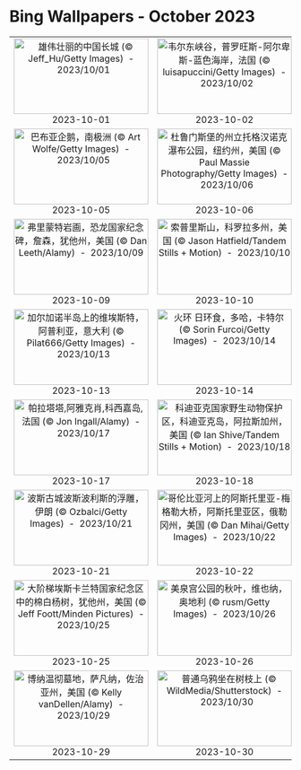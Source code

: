 # Bing Wallpapers - October 2023

| | | | |
|:-------------------------:|:-------------------------:|:-------------------------:|:-------------------------:|
| <a href="https://cn.bing.com/th?id=OHR.NationalDay2023_ZH-CN8608297006_UHD.jpg" target="_blank"><img src="https://cn.bing.com/th?id=OHR.NationalDay2023_ZH-CN8608297006_UHD.jpg&w=480" width="240" height="135" alt="雄伟壮丽的中国长城 (© Jeff_Hu/Getty Images)  -  2023/10/01" title="雄伟壮丽的中国长城 (© Jeff_Hu/Getty Images)  -  2023/10/01"></a><br>2023-10-01<br> | <a href="https://cn.bing.com/th?id=OHR.VerdonCanyon_ZH-CN8872507857_UHD.jpg" target="_blank"><img src="https://cn.bing.com/th?id=OHR.VerdonCanyon_ZH-CN8872507857_UHD.jpg&w=480" width="240" height="135" alt="韦尔东峡谷，普罗旺斯-阿尔卑斯-蓝色海岸，法国 (© luisapuccini/Getty Images)  -  2023/10/02" title="韦尔东峡谷，普罗旺斯-阿尔卑斯-蓝色海岸，法国 (© luisapuccini/Getty Images)  -  2023/10/02"></a><br>2023-10-02<br> | <a href="https://cn.bing.com/th?id=OHR.WhitsundaySwirl_ZH-CN9085371328_UHD.jpg" target="_blank"><img src="https://cn.bing.com/th?id=OHR.WhitsundaySwirl_ZH-CN9085371328_UHD.jpg&w=480" width="240" height="135" alt="白天堂海滩，圣灵群岛，昆士兰州，澳大利亚 (© Coral Brunner/Shutterstock)  -  2023/10/03" title="白天堂海滩，圣灵群岛，昆士兰州，澳大利亚 (© Coral Brunner/Shutterstock)  -  2023/10/03"></a><br>2023-10-03<br> | <a href="https://cn.bing.com/th?id=OHR.TarantulaNebula_ZH-CN9340300473_UHD.jpg" target="_blank"><img src="https://cn.bing.com/th?id=OHR.TarantulaNebula_ZH-CN9340300473_UHD.jpg&w=480" width="240" height="135" alt="狼蛛星云中形成的年轻恒星，詹姆斯·韦布空间望远镜 (© NASA, ESA, CSA, STScI, Webb ERO Production Team)  -  2023/10/04" title="狼蛛星云中形成的年轻恒星，詹姆斯·韦布空间望远镜 (© NASA, ESA, CSA, STScI, Webb ERO Production Team)  -  2023/10/04"></a><br>2023-10-04<br> |
| <a href="https://cn.bing.com/th?id=OHR.GentooJump_ZH-CN9625511393_UHD.jpg" target="_blank"><img src="https://cn.bing.com/th?id=OHR.GentooJump_ZH-CN9625511393_UHD.jpg&w=480" width="240" height="135" alt="巴布亚企鹅，南极洲 (© Art Wolfe/Getty Images)  -  2023/10/05" title="巴布亚企鹅，南极洲 (© Art Wolfe/Getty Images)  -  2023/10/05"></a><br>2023-10-05<br> | <a href="https://cn.bing.com/th?id=OHR.TaughannockFalls_ZH-CN4580750386_UHD.jpg" target="_blank"><img src="https://cn.bing.com/th?id=OHR.TaughannockFalls_ZH-CN4580750386_UHD.jpg&w=480" width="240" height="135" alt="杜鲁门斯堡的州立托格汉诺克瀑布公园，纽约州，美国 (© Paul Massie Photography/Getty Images)  -  2023/10/06" title="杜鲁门斯堡的州立托格汉诺克瀑布公园，纽约州，美国 (© Paul Massie Photography/Getty Images)  -  2023/10/06"></a><br>2023-10-06<br> | <a href="https://cn.bing.com/th?id=OHR.GrizzlyFalls_ZH-CN5152476563_UHD.jpg" target="_blank"><img src="https://cn.bing.com/th?id=OHR.GrizzlyFalls_ZH-CN5152476563_UHD.jpg&w=480" width="240" height="135" alt="灰熊在卡特迈国家公园布鲁克斯瀑布捕捞鲑鱼，阿拉斯加州，美国 (© oksana.perkins/Shutterstock)  -  2023/10/07" title="灰熊在卡特迈国家公园布鲁克斯瀑布捕捞鲑鱼，阿拉斯加州，美国 (© oksana.perkins/Shutterstock)  -  2023/10/07"></a><br>2023-10-07<br> | <a href="https://cn.bing.com/th?id=OHR.OctoClam_ZH-CN5427646548_UHD.jpg" target="_blank"><img src="https://cn.bing.com/th?id=OHR.OctoClam_ZH-CN5427646548_UHD.jpg&w=480" width="240" height="135" alt="巨型蛤壳中的条纹蛸，苏拉威西海，印度尼西亚 (© Alex Mustard/Minden Pictures)  -  2023/10/08" title="巨型蛤壳中的条纹蛸，苏拉威西海，印度尼西亚 (© Alex Mustard/Minden Pictures)  -  2023/10/08"></a><br>2023-10-08<br> |
| <a href="https://cn.bing.com/th?id=OHR.FremontPetroglyph_ZH-CN5736573545_UHD.jpg" target="_blank"><img src="https://cn.bing.com/th?id=OHR.FremontPetroglyph_ZH-CN5736573545_UHD.jpg&w=480" width="240" height="135" alt="弗里蒙特岩画，恐龙国家纪念碑，詹森，犹他州，美国 (© Dan Leeth/Alamy)  -  2023/10/09" title="弗里蒙特岩画，恐龙国家纪念碑，詹森，犹他州，美国 (© Dan Leeth/Alamy)  -  2023/10/09"></a><br>2023-10-09<br> | <a href="https://cn.bing.com/th?id=OHR.SoprisSunrise_ZH-CN5935701155_UHD.jpg" target="_blank"><img src="https://cn.bing.com/th?id=OHR.SoprisSunrise_ZH-CN5935701155_UHD.jpg&w=480" width="240" height="135" alt="索普里斯山，科罗拉多州，美国 (© Jason Hatfield/Tandem Stills + Motion)  -  2023/10/10" title="索普里斯山，科罗拉多州，美国 (© Jason Hatfield/Tandem Stills + Motion)  -  2023/10/10"></a><br>2023-10-10<br> | <a href="https://cn.bing.com/th?id=OHR.JohnDayFossil_ZH-CN6265838332_UHD.jpg" target="_blank"><img src="https://cn.bing.com/th?id=OHR.JohnDayFossil_ZH-CN6265838332_UHD.jpg&w=480" width="240" height="135" alt="约翰迪化石床国家纪念地中的彩绘山，俄勒冈州，美国 (© Ben Herndon/Tandem Stills + Motion)  -  2023/10/11" title="约翰迪化石床国家纪念地中的彩绘山，俄勒冈州，美国 (© Ben Herndon/Tandem Stills + Motion)  -  2023/10/11"></a><br>2023-10-11<br> | <a href="https://cn.bing.com/th?id=OHR.IdahoBarn_ZH-CN6472682534_UHD.jpg" target="_blank"><img src="https://cn.bing.com/th?id=OHR.IdahoBarn_ZH-CN6472682534_UHD.jpg&w=480" width="240" height="135" alt="帕卢斯地区的老谷仓和油菜田，爱达荷州，美国(© Terry Eggers/Getty Images)  -  2023/10/12" title="帕卢斯地区的老谷仓和油菜田，爱达荷州，美国(© Terry Eggers/Getty Images)  -  2023/10/12"></a><br>2023-10-12<br> |
| <a href="https://cn.bing.com/th?id=OHR.ViesteItaly_ZH-CN6693499674_UHD.jpg" target="_blank"><img src="https://cn.bing.com/th?id=OHR.ViesteItaly_ZH-CN6693499674_UHD.jpg&w=480" width="240" height="135" alt="加尔加诺半岛上的维埃斯特，阿普利亚，意大利 (© Pilat666/Getty Images)  -  2023/10/13" title="加尔加诺半岛上的维埃斯特，阿普利亚，意大利 (© Pilat666/Getty Images)  -  2023/10/13"></a><br>2023-10-13<br> | <a href="https://cn.bing.com/th?id=OHR.RingEclipse_ZH-CN7063841581_UHD.jpg" target="_blank"><img src="https://cn.bing.com/th?id=OHR.RingEclipse_ZH-CN7063841581_UHD.jpg&w=480" width="240" height="135" alt="火环 日环食，多哈，卡特尔 (© Sorin Furcoi/Getty Images)  -  2023/10/14" title="火环 日环食，多哈，卡特尔 (© Sorin Furcoi/Getty Images)  -  2023/10/14"></a><br>2023-10-14<br> | <a href="https://cn.bing.com/th?id=OHR.AutumnHedgehog_ZH-CN7309314630_UHD.jpg" target="_blank"><img src="https://cn.bing.com/th?id=OHR.AutumnHedgehog_ZH-CN7309314630_UHD.jpg&w=480" width="240" height="135" alt="躲在树皮中欧洲刺猬，苏塞克斯，英国 (© Jules Cox/Minden Pictures)  -  2023/10/15" title="躲在树皮中欧洲刺猬，苏塞克斯，英国 (© Jules Cox/Minden Pictures)  -  2023/10/15"></a><br>2023-10-15<br> | <a href="https://cn.bing.com/th?id=OHR.GoldenEnchantments_ZH-CN9686531344_UHD.jpg" target="_blank"><img src="https://cn.bing.com/th?id=OHR.GoldenEnchantments_ZH-CN9686531344_UHD.jpg&w=480" width="240" height="135" alt="金色落叶松和普鲁西克峰，魔力地带，华盛顿州，美国 (© Jim Patterson/Tandem Stills + Motion)  -  2023/10/16" title="金色落叶松和普鲁西克峰，魔力地带，华盛顿州，美国 (© Jim Patterson/Tandem Stills + Motion)  -  2023/10/16"></a><br>2023-10-16<br> |
| <a href="https://cn.bing.com/th?id=OHR.GenoeseTower_ZH-CN0086623003_UHD.jpg" target="_blank"><img src="https://cn.bing.com/th?id=OHR.GenoeseTower_ZH-CN0086623003_UHD.jpg&w=480" width="240" height="135" alt="帕拉塔塔,阿雅克肖,科西嘉岛,法国 (© Jon Ingall/Alamy)  -  2023/10/17" title="帕拉塔塔,阿雅克肖,科西嘉岛,法国 (© Jon Ingall/Alamy)  -  2023/10/17"></a><br>2023-10-17<br> | <a href="https://cn.bing.com/th?id=OHR.KodiakAlaska_ZH-CN0627619150_UHD.jpg" target="_blank"><img src="https://cn.bing.com/th?id=OHR.KodiakAlaska_ZH-CN0627619150_UHD.jpg&w=480" width="240" height="135" alt="科迪亚克国家野生动物保护区，科迪亚克岛，阿拉斯加州，美国 (© Ian Shive/Tandem Stills + Motion)  -  2023/10/18" title="科迪亚克国家野生动物保护区，科迪亚克岛，阿拉斯加州，美国 (© Ian Shive/Tandem Stills + Motion)  -  2023/10/18"></a><br>2023-10-18<br> | <a href="https://cn.bing.com/th?id=OHR.CastellyGwyntUK_ZH-CN1219668479_UHD.jpg" target="_blank"><img src="https://cn.bing.com/th?id=OHR.CastellyGwyntUK_ZH-CN1219668479_UHD.jpg&w=480" width="240" height="135" alt="Castell y Gwynt，格莱德法赫山，雪墩山国家公园，英国北威尔士 (© Alan Novelli/Alamy Stock Photo)  -  2023/10/19" title="Castell y Gwynt，格莱德法赫山，雪墩山国家公园，英国北威尔士 (© Alan Novelli/Alamy Stock Photo)  -  2023/10/19"></a><br>2023-10-19<br> | <a href="https://cn.bing.com/th?id=OHR.PygmySloth_ZH-CN4739853522_UHD.jpg" target="_blank"><img src="https://cn.bing.com/th?id=OHR.PygmySloth_ZH-CN4739853522_UHD.jpg&w=480" width="240" height="135" alt="俾格米三趾树懒宝宝，埃斯库多贝拉瓜斯岛，巴拿马 (© Suzi Eszterhas/Minden Pictures)  -  2023/10/20" title="俾格米三趾树懒宝宝，埃斯库多贝拉瓜斯岛，巴拿马 (© Suzi Eszterhas/Minden Pictures)  -  2023/10/20"></a><br>2023-10-20<br> |
| <a href="https://cn.bing.com/th?id=OHR.PersepolisRelief_ZH-CN4910990690_UHD.jpg" target="_blank"><img src="https://cn.bing.com/th?id=OHR.PersepolisRelief_ZH-CN4910990690_UHD.jpg&w=480" width="240" height="135" alt="波斯古城波斯波利斯的浮雕，伊朗 (© Ozbalci/Getty Images)  -  2023/10/21" title="波斯古城波斯波利斯的浮雕，伊朗 (© Ozbalci/Getty Images)  -  2023/10/21"></a><br>2023-10-21<br> | <a href="https://cn.bing.com/th?id=OHR.AstoriaBridge_ZH-CN5052905610_UHD.jpg" target="_blank"><img src="https://cn.bing.com/th?id=OHR.AstoriaBridge_ZH-CN5052905610_UHD.jpg&w=480" width="240" height="135" alt="哥伦比亚河上的阿斯托里亚-梅格勒大桥，阿斯托里亚区，俄勒冈州，美国 (© Dan Mihai/Getty Images)  -  2023/10/22" title="哥伦比亚河上的阿斯托里亚-梅格勒大桥，阿斯托里亚区，俄勒冈州，美国 (© Dan Mihai/Getty Images)  -  2023/10/22"></a><br>2023-10-22<br> | <a href="https://cn.bing.com/th?id=OHR.PoconosMaze_ZH-CN4696904367_UHD.jpg" target="_blank"><img src="https://cn.bing.com/th?id=OHR.PoconosMaze_ZH-CN4696904367_UHD.jpg&w=480" width="240" height="135" alt="塞勒斯堡的玉米迷宫，宾夕法尼亚州，美国 (© Alex Potemkin/Getty Images)  -  2023/10/23" title="塞勒斯堡的玉米迷宫，宾夕法尼亚州，美国 (© Alex Potemkin/Getty Images)  -  2023/10/23"></a><br>2023-10-23<br> | <a href="https://cn.bing.com/th?id=OHR.FuzerCastle_ZH-CN5485191349_UHD.jpg" target="_blank"><img src="https://cn.bing.com/th?id=OHR.FuzerCastle_ZH-CN5485191349_UHD.jpg&w=480" width="240" height="135" alt="桑佩伦山上的菲泽尔城堡，匈牙利 (© ZGPhotography/Alamy)  -  2023/10/24" title="桑佩伦山上的菲泽尔城堡，匈牙利 (© ZGPhotography/Alamy)  -  2023/10/24"></a><br>2023-10-24<br> |
| <a href="https://cn.bing.com/th?id=OHR.GrandStaircase_ZH-CN5928937512_UHD.jpg" target="_blank"><img src="https://cn.bing.com/th?id=OHR.GrandStaircase_ZH-CN5928937512_UHD.jpg&w=480" width="240" height="135" alt="大阶梯埃斯卡兰特国家纪念区中的棉白杨树，犹他州，美国 (© Jeff Foott/Minden Pictures)  -  2023/10/25" title="大阶梯埃斯卡兰特国家纪念区中的棉白杨树，犹他州，美国 (© Jeff Foott/Minden Pictures)  -  2023/10/25"></a><br>2023-10-25<br> | <a href="https://cn.bing.com/th?id=OHR.ViennaAutumn_ZH-CN7011999199_UHD.jpg" target="_blank"><img src="https://cn.bing.com/th?id=OHR.ViennaAutumn_ZH-CN7011999199_UHD.jpg&w=480" width="240" height="135" alt="美泉宫公园的秋叶，维也纳，奥地利 (© rusm/Getty Images)  -  2023/10/26" title="美泉宫公园的秋叶，维也纳，奥地利 (© rusm/Getty Images)  -  2023/10/26"></a><br>2023-10-26<br> | <a href="https://cn.bing.com/th?id=OHR.OldBridgeSkye_ZH-CN7228411986_UHD.jpg" target="_blank"><img src="https://cn.bing.com/th?id=OHR.OldBridgeSkye_ZH-CN7228411986_UHD.jpg&w=480" width="240" height="135" alt="斯利加坎老桥，苏格兰斯凯岛 (© Aliaume Chapelle/Tandem Stills + Motion)  -  2023/10/27" title="斯利加坎老桥，苏格兰斯凯岛 (© Aliaume Chapelle/Tandem Stills + Motion)  -  2023/10/27"></a><br>2023-10-27<br> | <a href="https://cn.bing.com/th?id=OHR.FiveWinds_ZH-CN7503464049_UHD.jpg" target="_blank"><img src="https://cn.bing.com/th?id=OHR.FiveWinds_ZH-CN7503464049_UHD.jpg&w=480" width="240" height="135" alt="卡斯蒂利亚-拉曼恰的风车，西班牙 (© Getty Images)  -  2023/10/28" title="卡斯蒂利亚-拉曼恰的风车，西班牙 (© Getty Images)  -  2023/10/28"></a><br>2023-10-28<br> |
| <a href="https://cn.bing.com/th?id=OHR.SavannahSculpture_ZH-CN7663694208_UHD.jpg" target="_blank"><img src="https://cn.bing.com/th?id=OHR.SavannahSculpture_ZH-CN7663694208_UHD.jpg&w=480" width="240" height="135" alt="博纳温彻墓地，萨凡纳，佐治亚州，美国 (© Kelly vanDellen/Alamy)  -  2023/10/29" title="博纳温彻墓地，萨凡纳，佐治亚州，美国 (© Kelly vanDellen/Alamy)  -  2023/10/29"></a><br>2023-10-29<br> | <a href="https://cn.bing.com/th?id=OHR.AutumnRaven_ZH-CN7897841947_UHD.jpg" target="_blank"><img src="https://cn.bing.com/th?id=OHR.AutumnRaven_ZH-CN7897841947_UHD.jpg&w=480" width="240" height="135" alt="普通乌鸦坐在树枝上 (© WildMedia/Shutterstock)  -  2023/10/30" title="普通乌鸦坐在树枝上 (© WildMedia/Shutterstock)  -  2023/10/30"></a><br>2023-10-30<br> | <a href="https://cn.bing.com/th?id=OHR.HalloweenCuteAI_ZH-CN1079713117_UHD.jpg" target="_blank"><img src="https://cn.bing.com/th?id=OHR.HalloweenCuteAI_ZH-CN1079713117_UHD.jpg&w=480" width="240" height="135" alt="万圣节南瓜灯 (© Bing Image Creator)  -  2023/10/31" title="万圣节南瓜灯 (© Bing Image Creator)  -  2023/10/31"></a><br>2023-10-31<br> |  |
